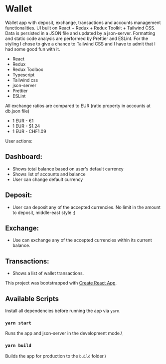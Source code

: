 # Wallet

Wallet app with deposit, exchange, transactions and accounts management functionalities.
UI built on React + Redux + Redux Toolkit + Tailwind CSS.
Data is persisted in a JSON file and updated by a json-server.
Formatting and static code analysis are performed by Prettier and ESLint.
For the styling I chose to give a chance to Tailwind CSS and I have to admit that I had some good fun with it.

- React
- Redux
- Redux Toolbox
- Typescript
- Tailwind css
- json-server
- Prettier
- ESLint

All exchange ratios are compared to EUR (ratio property in accounts at db.json file)

- 1 EUR - €1
- 1 EUR - $1.24
- 1 EUR - CHF1.09

User actions:

## Dashboard:

- Shows total balance based on user's default currency
- Shows list of accounts and balance
- User can change default currency

## Deposit:

- User can deposit any of the accepted currencies. No limit in the amount to deposit, middle-east style ;)

## Exchange:

- Use can exchange any of the accepted currencies within its current balance.

## Transactions:

- Shows a list of wallet transactions.

This project was bootstrapped with [Create React App](https://github.com/facebook/create-react-app).

## Available Scripts

Install all dependencies before running the app via `yarn`.

### `yarn start`

Runs the app and json-server in the development mode.\

### `yarn build`

Builds the app for production to the `build` folder.\
